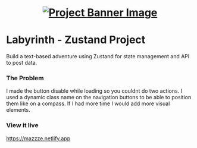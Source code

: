 <h1 align="center">
  <a href="">
    <img src="./src/assets/banner.svg" alt="Project Banner Image">
  </a>
</h1>

# Labyrinth - Zustand Project

Build a text-based adventure using Zustand for state management and API to post data.

### The Problem

I made the button disable while loading so you couldnt do two actions. I used a dynamic class name on the navigation buttons to be able to position them like on a compass. If I had more time I would add more visual elements. 

### View it live

https://mazzze.netlify.app

